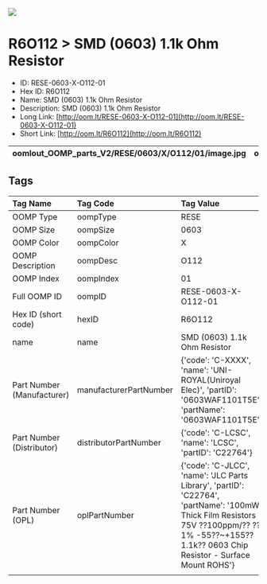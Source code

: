 


  
![][im]
# R6O112 > SMD (0603) 1.1k Ohm Resistor

- ID: RESE-0603-X-O112-01
- Hex ID: R6O112
- Name: SMD (0603) 1.1k Ohm Resistor
- Description: SMD (0603) 1.1k Ohm Resistor
- Long Link: [http://oom.lt/RESE-0603-X-O112-01](http://oom.lt/RESE-0603-X-O112-01)
- Short Link: [http://oom.lt/R6O112](http://oom.lt/R6O112)
  

|oomlout_OOMP_parts_V2/RESE/0603/X/O112/01/image.jpg|oomlout_OOMP_parts_V2/RESE/0603/X/O112/01/image_BOTTOM.jpg|oomlout_OOMP_parts_V2/RESE/0603/X/O112/01/image_RE.jpg||
| :---: | :---: | :---: | :---: |

## Tags
  

|Tag Name|Tag Code|Tag Value|
| :--- | :--- | :--- |
|OOMP Type|oompType|RESE|
|OOMP Size|oompSize|0603|
|OOMP Color|oompColor|X|
|OOMP Description|oompDesc|O112|
|OOMP Index|oompIndex|01|
|Full OOMP ID|oompID|RESE-0603-X-O112-01|
|Hex ID (short code)|hexID|R6O112|
|name|name|SMD (0603) 1.1k Ohm Resistor|
|Part Number (Manufacturer)|manufacturerPartNumber|{'code': 'C-XXXX', 'name': 'UNI-ROYAL(Uniroyal Elec)', 'partID': '0603WAF1101T5E', 'partName': '0603WAF1101T5E'}|
|Part Number (Distributor)|distributorPartNumber|{'code': 'C-LCSC', 'name': 'LCSC', 'partID': 'C22764'}|
|Part Number (OPL)|oplPartNumber|{'code': 'C-JLCC', 'name': 'JLC Parts Library', 'partID': 'C22764', 'partName': '100mW Thick Film Resistors 75V ??100ppm/?? ??1% -55??~+155?? 1.1k?? 0603  Chip Resistor - Surface Mount ROHS'}|
||||



[im]: RESE/0603/X/O112/01/image_450.jpg
